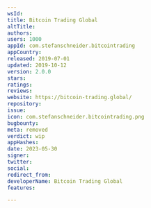 ```yaml
---
wsId: 
title: Bitcoin Trading Global
altTitle: 
authors: 
users: 1000
appId: com.stefanschneider.bitcointrading
appCountry: 
released: 2019-07-01
updated: 2019-10-12
version: 2.0.0
stars: 
ratings: 
reviews: 
website: https://bitcoin-trading.global/
repository: 
issue: 
icon: com.stefanschneider.bitcointrading.png
bugbounty: 
meta: removed
verdict: wip
appHashes: 
date: 2023-05-30
signer: 
twitter: 
social: 
redirect_from: 
developerName: Bitcoin Trading Global
features: 

---
```


